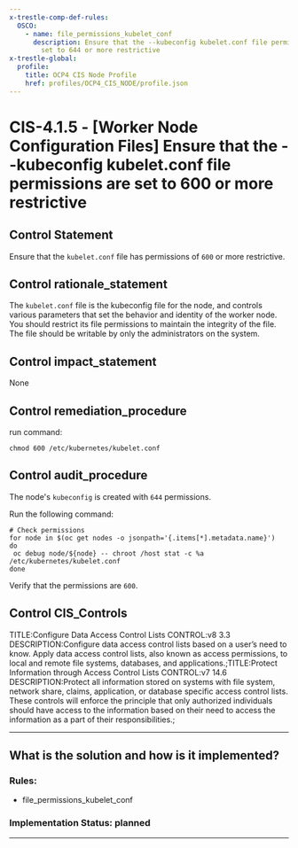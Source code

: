 ```yaml
---
x-trestle-comp-def-rules:
  OSCO:
    - name: file_permissions_kubelet_conf
      description: Ensure that the --kubeconfig kubelet.conf file permissions are
        set to 644 or more restrictive
x-trestle-global:
  profile:
    title: OCP4 CIS Node Profile
    href: profiles/OCP4_CIS_NODE/profile.json
---
```


# CIS-4.1.5 - \[Worker Node Configuration Files\] Ensure that the --kubeconfig kubelet.conf file permissions are set to 600 or more restrictive

## Control Statement

Ensure that the `kubelet.conf` file has permissions of `600` or more restrictive.

## Control rationale_statement

The `kubelet.conf` file is the kubeconfig file for the node, and controls various parameters that set the behavior and identity of the worker node. You should restrict its file permissions to maintain the integrity of the file. The file should be writable by only the administrators on the system.

## Control impact_statement

None

## Control remediation_procedure

run command:

```
chmod 600 /etc/kubernetes/kubelet.conf
```

## Control audit_procedure

The node's `kubeconfig` is created with `644` permissions. 

Run the following command:

```
# Check permissions
for node in $(oc get nodes -o jsonpath='{.items[*].metadata.name}')
do
 oc debug node/${node} -- chroot /host stat -c %a /etc/kubernetes/kubelet.conf
done
```

Verify that the permissions are `600`.

## Control CIS_Controls

TITLE:Configure Data Access Control Lists CONTROL:v8 3.3 DESCRIPTION:Configure data access control lists based on a user’s need to know. Apply data access control lists, also known as access permissions, to local and remote file systems, databases, and applications.;TITLE:Protect Information through Access Control Lists CONTROL:v7 14.6 DESCRIPTION:Protect all information stored on systems with file system, network share, claims, application, or database specific access control lists. These controls will enforce the principle that only authorized individuals should have access to the information based on their need to access the information as a part of their responsibilities.;

______________________________________________________________________

## What is the solution and how is it implemented?

<!-- For implementation status enter one of: implemented, partial, planned, alternative, not-applicable -->

<!-- Note that the list of rules under ### Rules: is read-only and changes will not be captured after assembly to JSON -->

<!-- Add control implementation description here for control: CIS-4.1.5 -->

### Rules:

  - file_permissions_kubelet_conf

### Implementation Status: planned

______________________________________________________________________
